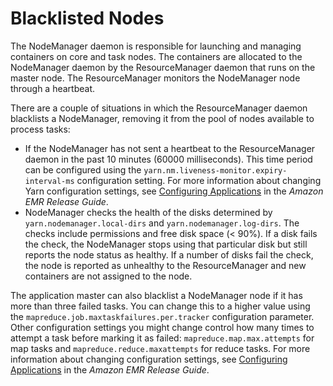 # Blacklisted Nodes<a name="emr-troubleshoot-error-resource-3"></a>

The NodeManager daemon is responsible for launching and managing containers on core and task nodes\. The containers are allocated to the NodeManager daemon by the ResourceManager daemon that runs on the master node\. The ResourceManager monitors the NodeManager node through a heartbeat\.

There are a couple of situations in which the ResourceManager daemon blacklists a NodeManager, removing it from the pool of nodes available to process tasks: 
+ If the NodeManager has not sent a heartbeat to the ResourceManager daemon in the past 10 minutes \(60000 milliseconds\)\. This time period can be configured using the `yarn.nm.liveness-monitor.expiry-interval-ms` configuration setting\. For more information about changing Yarn configuration settings, see [Configuring Applications](https://docs.aws.amazon.com/emr/latest/ReleaseGuide/emr-configure-apps.html) in the *Amazon EMR Release Guide*\. 
+ NodeManager checks the health of the disks determined by `yarn.nodemanager.local-dirs` and `yarn.nodemanager.log-dirs`\. The checks include permissions and free disk space \(< 90%\)\. If a disk fails the check, the NodeManager stops using that particular disk but still reports the node status as healthy\. If a number of disks fail the check, the node is reported as unhealthy to the ResourceManager and new containers are not assigned to the node\.

The application master can also blacklist a NodeManager node if it has more than three failed tasks\. You can change this to a higher value using the `mapreduce.job.maxtaskfailures.per.tracker` configuration parameter\. Other configuration settings you might change control how many times to attempt a task before marking it as failed: `mapreduce.map.max.attempts` for map tasks and `mapreduce.reduce.maxattempts` for reduce tasks\. For more information about changing configuration settings, see [Configuring Applications](https://docs.aws.amazon.com/emr/latest/ReleaseGuide/emr-configure-apps.html) in the *Amazon EMR Release Guide*\.